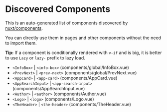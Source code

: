 # Discovered Components

This is an auto-generated list of components discovered by [nuxt/components](https://github.com/nuxt/components).

You can directly use them in pages and other components without the need to import them.

**Tip:** If a component is conditionally rendered with `v-if` and is big, it is better to use `Lazy` or `lazy-` prefix to lazy load.

- `<InfoBox>` | `<info-box>` (components/global/InfoBox.vue)
- `<PrevNext>` | `<prev-next>` (components/global/PrevNext.vue)
- `<AppCard>` | `<app-card>` (components/AppCard.vue)
- `<AppSearchInput>` | `<app-search-input>` (components/AppSearchInput.vue)
- `<Author>` | `<author>` (components/Author.vue)
- `<Logo>` | `<logo>` (components/Logo.vue)
- `<TheHeader>` | `<the-header>` (components/TheHeader.vue)

